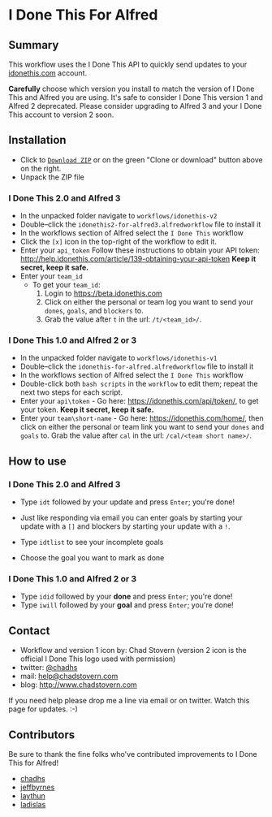 # I Done This For Alfred

## Summary

This workflow uses the I Done This API to quickly send updates to your [idonethis.com](http://idonethis.com) account.

**Carefully** choose which version you install to match the version of I Done This and Alfred you are using.  It's safe to consider I Done This version 1 and Alfred 2 deprecated.  Please consider upgrading to Alfred 3 and your I Done This account to version 2 soon.

## Installation

- Click to [`Download ZIP`](https://github.com/chadhs/idonethis-for-alfred/archive/master.zip) or on the green "Clone or download" button above on the right.
- Unpack the ZIP file

### I Done This 2.0 and Alfred 3

- In the unpacked folder navigate to `workflows/idonethis-v2`
- Double–click the `idonethis2-for-alfred3.alfredworkflow` file to install it
- In the workflows section of Alfred select the `I Done This` workflow
- Click the `[x]` icon in the top-right of the workflow to edit it.
- Enter your `api_token`
    Follow these instructions to obtain your API token: http://help.idonethis.com/article/139-obtaining-your-api-token **Keep it secret, keep it safe.**
- Enter your `team_id`
    - To get your `team_id`:
        1. Login to https://beta.idonethis.com
        2. Click on either the personal or team log you want to send your `dones`, `goals`, and `blockers` to.
        3. Grab the value after `t` in the url: `/t/<team_id>/`.

### I Done This 1.0 and Alfred 2 or 3

- In the unpacked folder navigate to `workflows/idonethis-v1`
- Double–click the `idonethis-for-alfred.alfredworkflow` file to install it
- In the workflows section of Alfred select the `I Done This` workflow
- Double-click both `bash scripts` in the `workflow` to edit them; repeat the next two steps for each script.
- Enter your `api\token` - Go here: https://idonethis.com/api/token/, to get your token. **Keep it secret, keep it safe.**
- Enter your `team\short-name` - Go here: https://idonethis.com/home/, then click on either the personal or team link you want to send your `dones` and `goals` to. Grab the value after `cal` in the url: `/cal/<team short name>/`.

## How to use

### I Done This 2.0 and Alfred 3

- Type `idt` followed by your update and press `Enter`; you're done!
- Just like responding via email you can enter goals by starting your update with a `[]` and blockers by starting your update with a `!`.

- Type `idtlist` to see your incomplete goals
- Choose the goal you want to mark as done

### I Done This 1.0 and Alfred 2 or 3

- Type `idid` followed by your **done** and press `Enter`; you're done!
- Type `iwill` followed by your **goal** and press `Enter`; you're done!

## Contact

- Workflow and version 1 icon by: Chad Stovern (version 2 icon is the official I Done This logo used with permission)
- twitter: [@chadhs](https://twitter.com/chadhs)
- mail: <help@chadstovern.com>
- blog: <http://www.chadstovern.com>

If you need help please drop me a line via email or on twitter. Watch this page for updates. :-)

## Contributors

Be sure to thank the fine folks who've contributed improvements to I Done This for Alfred!

- [chadhs](https://github.com/chadhs)
- [jeffbyrnes](https://github.com/jeffbyrnes)
- [laythun](https://github.com/laythun)
- [ladislas](https://github.com/ladislas)

